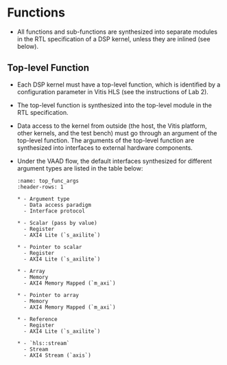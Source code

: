 # Functions

* All functions and sub-functions are synthesized into separate
  modules in the RTL specification of a DSP kernel, unless they are
  inlined (see below).
  
## Top-level Function
* Each DSP kernel must have a top-level function, which is identified
  by a configuration parameter in Vitis HLS (see the instructions of
  Lab 2). 

* The top-level function is synthesized into the top-level module in
  the RTL specification.

* Data access to the kernel from outside (the host, the Vitis platform, other
  kernels, and the test bench) must go through an argument of the
  top-level function. The arguments of the top-level function are
  synthesized into interfaces to external hardware components. 

* Under the VAAD flow, the default interfaces synthesized for
  different argument types are listed in the table below:
  ```{list-table} Default access paradigms for different types of top-level arguments under the VAAD flow
  :name: top_func_args
  :header-rows: 1

  * - Argument type
    - Data access paradigm
    - Interface protocol

  * - Scalar (pass by value)
    - Register
    - AXI4 Lite (`s_axilite`)

  * - Pointer to scalar
    - Register
    - AXI4 Lite (`s_axilite`)

  * - Array
    - Memory
    - AXI4 Memory Mapped (`m_axi`)
  
  * - Pointer to array
    - Memory
    - AXI4 Memory Mapped (`m_axi`)
  
  * - Reference
    - Register
    - AXI4 Lite (`s_axilite`)

  * - `hls::stream`
    - Stream
    - AXI4 Stream (`axis`) 

  ```
